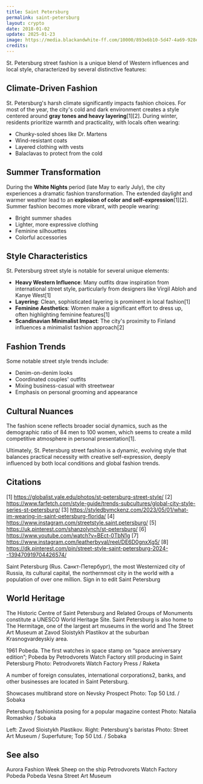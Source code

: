 ```yaml
---
title: Saint Petersburg
permalink: saint-petersburg
layout: crypto
date: 2018-01-02
update: 2025-01-23
image: https://media.blackandwhite-ff.com/10000/893e6b10-5d47-4a69-928e-5f58544a9025_01-citystylestpetersburg-feature01.jpg
credits:
---
```


St. Petersburg street fashion is a unique blend of Western influences and local style, characterized by several distinctive features:

## Climate-Driven Fashion
St. Petersburg's harsh climate significantly impacts fashion choices. For most of the year, the city's cold and dark environment creates a style centered around **gray tones and heavy layering**[1][2]. During winter, residents prioritize warmth and practicality, with locals often wearing:
- Chunky-soled shoes like Dr. Martens
- Wind-resistant coats
- Layered clothing with vests
- Balaclavas to protect from the cold

## Summer Transformation
During the **White Nights** period (late May to early July), the city experiences a dramatic fashion transformation. The extended daylight and warmer weather lead to an **explosion of color and self-expression**[1][2]. Summer fashion becomes more vibrant, with people wearing:
- Bright summer shades
- Lighter, more expressive clothing
- Feminine silhouettes
- Colorful accessories

## Style Characteristics
St. Petersburg street style is notable for several unique elements:

- **Heavy Western Influence**: Many outfits draw inspiration from international street style, particularly from designers like Virgil Abloh and Kanye West[1]
- **Layering**: Clean, sophisticated layering is prominent in local fashion[1]
- **Feminine Aesthetics**: Women make a significant effort to dress up, often highlighting feminine features[1]
- **Scandinavian Minimalist Impact**: The city's proximity to Finland influences a minimalist fashion approach[2]

## Fashion Trends
Some notable street style trends include:
- Denim-on-denim looks
- Coordinated couples' outfits
- Mixing business-casual with streetwear
- Emphasis on personal grooming and appearance

## Cultural Nuances
The fashion scene reflects broader social dynamics, such as the demographic ratio of 84 men to 100 women, which seems to create a mild competitive atmosphere in personal presentation[1].

Ultimately, St. Petersburg street fashion is a dynamic, evolving style that balances practical necessity with creative self-expression, deeply influenced by both local conditions and global fashion trends.

## Citations

[1] https://globalist.yale.edu/photos/st-petersburg-street-style/
[2] https://www.farfetch.com/style-guide/trends-subcultures/global-city-style-series-st-petersburg/
[3] https://styledbymckenz.com/2023/05/01/what-im-wearing-in-saint-petersburg-florida/
[4] https://www.instagram.com/streetstyle.saint.petersburg/
[5] https://uk.pinterest.com/shanzolynch/st-petersburg/
[6] https://www.youtube.com/watch?v=BEct-0TbN1g
[7] https://www.instagram.com/leatherbyval/reel/DE6D0gnxXg5/
[8] https://dk.pinterest.com/pin/street-style-saint-petersburg-2024--139470919704426574/

Saint Petersburg (Rus. Санкт-Петербург), the most Westernized city of Russia, its cultural capital, the northernmost city in the world with a population of over one million. Sign in to edit Saint Petersburg

## World Heritage

The Historic Centre of Saint Petersburg and Related Groups of Monuments constitute a UNESCO World Heritage Site. Saint Petersburg is also home to The Hermitage, one of the largest art museums in the world and The Street Art Museum at Zavod Sloistykh Plastikov at the suburban Krasnogvardeyskiy area.



1961 Pobeda. The first watches in space stamp on “space anniversary edition”; Pobeda by Petrodvorets Watch Factory still producing in Saint Petersburg
Photo: Petrodvorets Watch Factory Press / Raketa

A number of foreign consulates, international corporations2, banks, and other businesses are located in Saint Petersburg.

Showcases multibrand store on Nevsky Prospect
Photo: Top 50 Ltd. / Sobaka

Petersburg fashionista posing for a popular magazine contest
Photo: Natalia Romashko / Sobaka

Left: Zavod Sloistykh Plastikov. Right: Petersburg's baristas
Photo: Street Art Museum / Superfuture; Top 50 Ltd. / Sobaka

## See also

Aurora Fashion Week
Sheep on the ship
Petrodvorets Watch Factory
Pobeda
Pobeda Vesna
Street Art Museum
